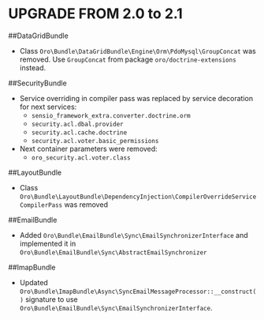 UPGRADE FROM 2.0 to 2.1
========================

##DataGridBundle
 - Class `Oro\Bundle\DataGridBundle\Engine\Orm\PdoMysql\GroupConcat` was removed. Use `GroupConcat` from package `oro/doctrine-extensions` instead.

##SecurityBundle
- Service overriding in compiler pass was replaced by service decoration for next services:
    - `sensio_framework_extra.converter.doctrine.orm`
    - `security.acl.dbal.provider`
    - `security.acl.cache.doctrine`
    - `security.acl.voter.basic_permissions`
- Next container parameters were removed:
    - `oro_security.acl.voter.class`

##LayoutBundle
- Class `Oro\Bundle\LayoutBundle\DependencyInjection\CompilerOverrideServiceCompilerPass` was removed

##EmailBundle
- Added `Oro\Bundle\EmailBundle\Sync\EmailSynchronizerInterface` and implemented it in `Oro\Bundle\EmailBundle\Sync\AbstractEmailSynchronizer`

##ImapBundle
- Updated `Oro\Bundle\ImapBundle\Async\SyncEmailMessageProcessor::__construct()` signature to use `Oro\Bundle\EmailBundle\Sync\EmailSynchronizerInterface`.